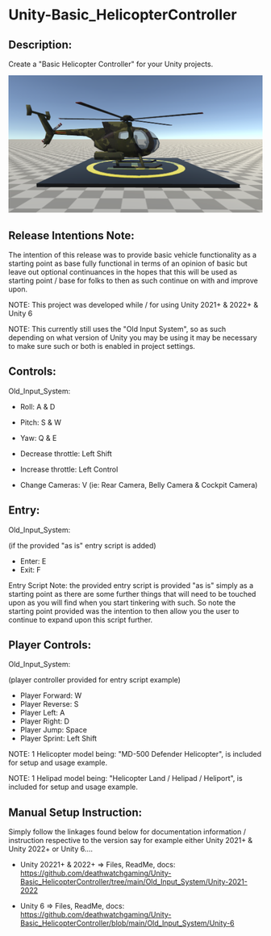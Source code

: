 # Unity-Basic_HelicopterController
Description:
------------


Create a "Basic Helicopter Controller" for your Unity projects.

![Preview](https://raw.githubusercontent.com/deathwatchgaming/Unity-Basic_HelicopterController/refs/heads/main/Previews/Helicopter-SideView1.png)


Release Intentions Note:
------------------------

The intention of this release was to provide basic vehicle functionality as a starting point as base fully functional in terms of an opinion of basic but leave out optional continuances in the hopes that this will be used as starting point / base for folks to then as such continue on with and improve upon.


NOTE: This project was developed while / for using Unity 2021+ & 2022+ & Unity 6

NOTE: This currently still uses the "Old Input System", so as such depending on
what version of Unity you may be using it may be necessary to make sure such
or both is enabled in project settings.


Controls: 
---------


Old_Input_System:


* Roll: A & D
* Pitch: S & W
* Yaw:  Q & E

* Decrease throttle: Left Shift
* Increase throttle: Left Control

* Change Cameras: V (ie: Rear Camera, Belly Camera & Cockpit Camera)


Entry:
------


Old_Input_System:


 (if the provided "as is" entry script is added)

* Enter: E
* Exit: F


Entry Script Note: the provided entry script is provided "as is" simply as a
starting point as there are some further things that will need to be touched
upon as you will find when you start tinkering with such. So note the
starting point provided was the intention to then allow you the user to
continue to expand upon this script further.


Player Controls:
----------------


Old_Input_System:


 (player controller provided for entry script example)

* Player Forward:   W
* Player Reverse:   S
* Player Left:      A
* Player Right:     D
* Player Jump:      Space
* Player Sprint:    Left Shift


 NOTE: 1 Helicopter model being: "MD-500 Defender Helicopter", is included for setup and usage example.

 NOTE: 1 Helipad model being: "Helicopter Land / Helipad / Heliport", is included for setup and usage example.
 

 Manual Setup Instruction:
-------------------------


Simply follow the linkages found below  for documentation information / instruction respective to the version say for example either Unity 2021+ & Unity 2022+ or Unity 6....


* Unity 20221+ & 2022+ => Files, ReadMe, docs: https://github.com/deathwatchgaming/Unity-Basic_HelicopterController/tree/main/Old_Input_System/Unity-2021-2022


* Unity 6 => Files, ReadMe, docs: https://github.com/deathwatchgaming/Unity-Basic_HelicopterController/blob/main/Old_Input_System/Unity-6

